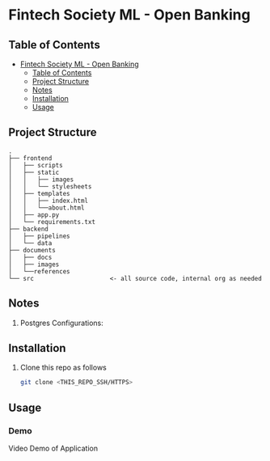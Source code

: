 # Fintech Society ML - Open Banking

## Table of Contents

- [Fintech Society ML - Open Banking](#fintech-society-ml---open-banking)
  - [Table of Contents](#table-of-contents)
  - [Project Structure](#project-structure)
  - [Notes](#notes)
  - [Installation](#installation)
  - [Usage](#usage)

## Project Structure

```
.
├── frontend
│   ├── scripts
│   ├── static
│   │   ├── images
│   │   └── stylesheets
│   ├── templates
│   │   ├── index.html
│   │   └──about.html
│   ├── app.py
│   └── requirements.txt
├── backend
│   ├── pipelines
│   └── data
├── documents
│   ├── docs
│   ├── images
│   └──references
└── src                     <- all source code, internal org as needed
```

## Notes

1. Postgres Configurations:
   


## Installation

1. Clone this repo as follows

    ```bash
    git clone <THIS_REPO_SSH/HTTPS> 
    ```

## Usage

### Demo

Video Demo of Application
